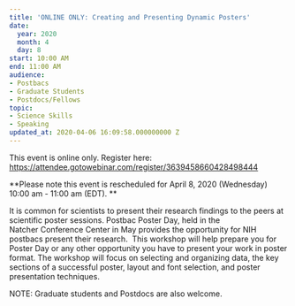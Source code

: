 ```yaml
---
title: 'ONLINE ONLY: Creating and Presenting Dynamic Posters'
date:
  year: 2020
  month: 4
  day: 8
start: 10:00 AM
end: 11:00 AM
audience:
- Postbacs
- Graduate Students
- Postdocs/Fellows
topic:
- Science Skills
- Speaking
updated_at: 2020-04-06 16:09:58.000000000 Z
---
```

This event is online only. Register here:
https://attendee.gotowebinar.com/register/3639458660428498444

**Please note this event is rescheduled for April 8, 2020 (Wednesday)
10:00 am - 11:00 am (EDT). **

It is common for scientists to present their research findings to the
peers at scientific poster sessions. Postbac Poster Day, held in the
Natcher Conference Center in May provides the opportunity for NIH
postbacs present their research.  This workshop will help prepare you
for Poster Day or any other opportunity you have to present your work in
poster format. The workshop will focus on selecting and organizing data,
the key sections of a successful poster, layout and font selection, and
poster presentation techniques.

NOTE: Graduate students and Postdocs are also welcome.

 

 
